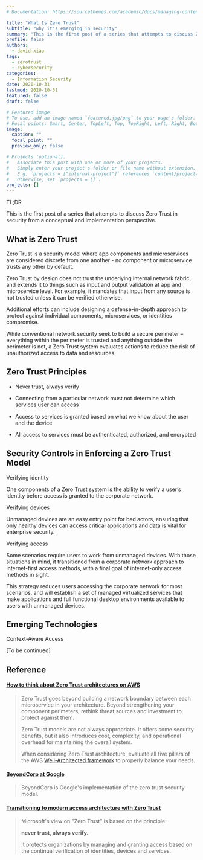 ```yaml
---
# Documentation: https://sourcethemes.com/academic/docs/managing-content/

title: "What Is Zero Trust"
subtitle: "why it's emerging in security"
summary: "This is the first post of a series that attempts to discuss Zero Trust in security from a conceptual and implementation perspective."
profile: false
authors: 
  - david-xiao
tags:
  - zerotrust
  - cybersecurity
categories: 
  - Information Security
date: 2020-10-31
lastmod: 2020-10-31
featured: false
draft: false

# Featured image
# To use, add an image named `featured.jpg/png` to your page's folder.
# Focal points: Smart, Center, TopLeft, Top, TopRight, Left, Right, BottomLeft, Bottom, BottomRight.
image:
  caption: ""
  focal_point: ""
  preview_only: false

# Projects (optional).
#   Associate this post with one or more of your projects.
#   Simply enter your project's folder or file name without extension.
#   E.g. `projects = ["internal-project"]` references `content/project/deep-learning/index.md`.
#   Otherwise, set `projects = []`.
projects: []
---
```


TL;DR

This is the first post of a series that attempts to discuss Zero Trust in security from a conceptual and implementation perspective.

## What is Zero Trust

Zero Trust is a security model where app components and microservices are considered discrete from one another  - no component or microservice trusts any other by default.

Zero Trust by design does not trust the underlying internal network fabric, and extends it to things such as input and output validation at app and microservice level. For example, it mandates that input from any source is not trusted unless it can be verified otherwise.

Additional efforts can include designing a defense-in-depth approach to protect against individual components, microservices, or identities compromise.

While conventional network security seek to build a secure perimeter – everything within the perimeter is trusted and anything outside the perimeter is not, a Zero Trust system evaluates actions to reduce the risk of unauthorized access to data and resources.

## Zero Trust Principles

- Never trust, always verify

- Connecting from a particular network must not determine which services user can access
- Access to services is granted based on what we know about the user and the device
- All access to services must be authenticated, authorized, and encrypted

## Security Controls in Enforcing a Zero Trust Model

Verifying identity

One components of a Zero Trust system is the ability to verify a user’s identity before access is granted to the corporate network.

Verifying devices

Unmanaged devices are an easy entry point for bad actors, ensuring that only healthy devices can access critical applications and data is vital for enterprise security.

Verifying access

Some scenarios require users to work from unmanaged devices. With those situations in mind, it transitioned from a corporate network approach to internet-first access methods, with a final goal of internet-only access methods in sight. 

This strategy reduces users accessing the corporate network for most scenarios, and will establish a set of managed virtualized services that make applications and full functional desktop environments available to users with unmanaged devices.

## Emerging Technologies

Context-Aware Access

[To be continued]

## Reference

#### [How to think about Zero Trust architectures on AWS](https://aws.amazon.com/blogs/publicsector/how-to-think-about-zero-trust-architectures-on-aws/)

> Zero Trust goes beyond building a network boundary between each microservice in your architecture. Beyond strengthening your component perimeters; rethink threat sources and investment to protect against them. 
> 
> Zero Trust models are not always appropriate. It offers some security benefits, but it also introduces cost, complexity, and operational overhead for maintaining the overall system. 
> 
> When considering Zero Trust architecture, evaluate all five pillars of the AWS [Well-Architected framework](https://aws.amazon.com/architecture/well-architected/) to properly balance your needs.

#### [BeyondCorp at Google](https://cloud.google.com/beyondcorp/)

> BeyondCorp is Google's implementation of the zero trust security model.

#### [Transitioning to modern access architecture with Zero Trust](https://www.microsoft.com/en-us/itshowcase/transitioning-to-modern-access-architecture-with-zero-trust)

> Microsoft's view on "Zero Trust" is based on the principle: 
> 
> **never trust, always verify.**
> 
> It protects organizations by managing and granting access based on the continual verification of identities, devices and services.

